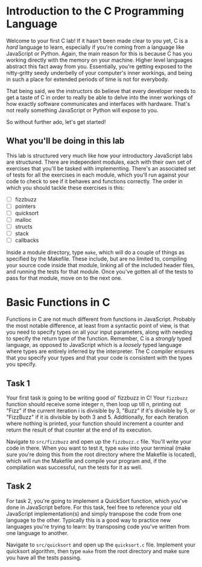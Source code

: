 # Introduction to the C Programming Language

Welcome to your first C lab! If it hasn't been made clear to you yet, C is a _hard_ language to learn, especially if you're coming from a language like JavaScript or Python. Again, the main reason for this is because C has you working directly with the memory on your machine. Higher level languages abstract this fact away from you. Essentially, you're getting exposed to the nitty-gritty seedy underbelly of your computer's inner workings, and being in such a place for extended periods of time is not for everybody. 

That being said, we the instructors do believe that every developer needs to get a taste of C in order to really be able to delve into the inner workings of how exactly software communicates and interfaces with hardware. That's not really something JavaScript or Python will expose to you.

So without further ado, let's get started!

## What you'll be doing in this lab

This lab is structured very much like how your introductory JavaScript labs are structured. There are independent modules, each with their own set of exercises that you'll be tasked with implementing. There's an associated set of tests for all the exercises in each module, which you'll run against your code to check to see if it behaves and functions correctly. The order in which you should tackle these exercises is this:

  - [ ] fizzbuzz
  - [ ] pointers
  - [ ] quicksort
  - [ ] malloc
  - [ ] structs
  - [ ] stack
  - [ ] callbacks

Inside a module directory, type `make`, which will do a couple of things as specified by the Makefile. These include, but are no limited to, compiling your source code inside that module, linking all of the included header files, and running the tests for that module. Once you've gotten all of the tests to pass for that module, move on to the next one. 

# Basic Functions in C

Functions in C are not much different from functions in JavaScript. Probably the most notable difference, at least from a syntactic point of view, is that you need to specify types on all your input parameters, along with needing to specify the return type of the function. Remember, C is a _strongly_ typed language, as opposed to JavaScript which is a _loosely_ typed language where types are entirely inferred by the interpreter. The C compiler ensures that you specify your types and that your code is consistent with the types you specify. 

## Task 1

Your first task is going to be writing good ol' fizzbuzz in C! Your `fizzbuzz` function should receive some integer n, then loop up till n, printing out "Fizz" if the current iteration i is divisible by 3, "Buzz" if it's divisible by 5, or "FizzBuzz" if it is divisible by both 3 and 5. Additionally, for each iteration where nothing is printed, your function should increment a counter and return the result of that counter at the end of its execution. 

Navigate to `src/fizzbuzz` and open up the `fizzbuzz.c` file. You'll write your code in there. When you want to test it, type `make` into your terminal (make sure you're doing this from the root directory where the Makefile is located), which will run the Makefile and compile your program and, if the compilation was successful, run the tests for it as well. 

## Task 2

For task 2, you're going to implement a QuickSort function, which you've done in JavaScript before. For this task, feel free to reference your old JavaScript implementation(s) and simply transpose the code from one language to the other. Typically this is a good way to practice new languages you're trying to learn: by transposing code you've written from one language to another. 

Navigate to `src/quicksort` and open up the `quicksort.c` file. Implement your quicksort algorithm, then type `make` from the root directory and make sure you have all the tests passing. 